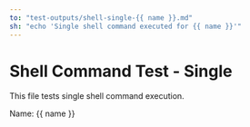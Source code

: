 ```yaml
---
to: "test-outputs/shell-single-{{ name }}.md"
sh: "echo 'Single shell command executed for {{ name }}'"
---
```

# Shell Command Test - Single

This file tests single shell command execution.

Name: {{ name }}